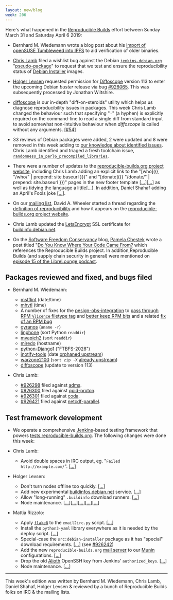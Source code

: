 ```yaml
---
layout: new/blog
week: 206
---
```


Here's what happened in the [Reproducible Builds](https://reproducible-builds.org) effort between Sunday March 31 and Saturday April 6 2019:

* Bernhard M. Wiedemann wrote a blog post about his [import of openSUSE Tumbleweed into IPFS](https://lizards.opensuse.org/2019/04/03/experimental-opensuse-mirror-via-ipfs/) to aid verification of older binaries.

* [Chris Lamb](https://chris-lamb.co.uk/) filed a wishlist bug against the Debian [`jenkins.debian.org`](http://bugs.debian.org/jenkins.debian.org) "[pseudo-package](https://www.debian.org/Bugs/pseudo-packages)" to request that we test and ensure the reproducibility status of [Debian Installer](https://www.debian.org/devel/debian-installer/) images.

* [Holger Levsen](http://layer-acht.org/thinking/) requested permission for [Diffoscope](https://diffoscope.org/) version 113 to enter the upcoming Debian *buster* release via bug [#926065](https://bugs.debian.org/926065). This was subsequently processed by Jonathan Wiltshire.

* [diffoscope](https://diffoscope.org/) is our in-depth "diff-on-steroids" utility which helps us diagnose reproducibility issues in packages. This week Chris Lamb changed the behaviour such that specifying "`-`" (a hyphen) is explicitly required on the command-line to read a single diff from standard input to avoid somewhat non-intuitive behaviour when *diffoscope* is called without any arguments.&nbsp;[[#54](https://salsa.debian.org/reproducible-builds/diffoscope/issues/54)]

* 33 reviews of Debian packages were added, 2 were updated and 8 were removed in this week adding to [our knowledge about identified issues](https://tests.reproducible-builds.org/debian/index_issues.html). Chris Lamb identified and triaged a fresh toolchain issue, [`randomness_in_perl6_precompiled_libraries`](https://salsa.debian.org/reproducible-builds/reproducible-notes/commit/b718ab29).

* There were a number of updates to the [reproducible-builds.org project website](https://reproducible-builds.org), including Chris Lamb adding an explicit link to the "[who]({{ "/who/" | prepend: site.baseurl }})" and "[donate]({{ "/donate/" | prepend: site.baseurl }})" pages in the new footer template [[...](https://salsa.debian.org/reproducible-builds/reproducible-website/commit/2d14946)][[...](https://salsa.debian.org/reproducible-builds/reproducible-website/commit/7a95a81)] as well as tidying the language a little[[...](https://salsa.debian.org/reproducible-builds/reproducible-website/commit/7a222f0)]. In addition, Daniel Shahaf adding an April's Fools joke [[...](https://salsa.debian.org/reproducible-builds/reproducible-website/commit/68f4b00)].

* On our [mailing list](https://lists.reproducible-builds.org/pipermail/rb-general/), David A. Wheeler started a thread regarding the [definition of reproducibility](https://lists.reproducible-builds.org/pipermail/rb-general/2019-April/001523.html) and how it appears on the [reproducible-builds.org project website](https://reproducible-builds.org).

* Chris Lamb updated the [LetsEncrypt](https://letsencrypt.org/) SSL certificate for [buildinfo.debian.net](https://buildinfo.debian.net).

* On the [Software Freedom Conservancy](https://sfconservancy.org/) blog, [Pamela Chestek](https://chesteklegal.com/) wrote a post titled "[Do You Know Where Your Code Came From?](https://sfconservancy.org/blog/2019/apr/04/nosource-nosecurity/) which references the Reproducible Builds project. In addition,Reproducible Builds (and supply chain security in general) were mentioned on [episode 15 of the LibreLounge podcast](https://librelounge.org/episodes/episode-15-at-libre-planet-with-sean-obrien.html).


## Packages reviewed and fixed, and bugs filed

* Bernhard M. Wiedemann:
    * [mstflint](https://github.com/Mellanox/mstflint/pull/57) (date/time)
    * [mhvtl](https://github.com/markh794/mhvtl/pull/39) (time)
    * A number of fixes for the [pesign-obs-integration](https://github.com/openSUSE/pesign-obs-integration) to [pass through RPM `%licence` filetype tag](https://github.com/openSUSE/pesign-obs-integration/pull/13) and [better keep RPM bits](https://github.com/openSUSE/pesign-obs-integration/pull/14) and a related [fix of an RPM bug](https://github.com/rpm-software-management/rpm/pull/656)
    * [oyranos](https://github.com/oyranos-cms/oyranos/pull/52) (`uname -r`)
    * [linphone](https://github.com/BelledonneCommunications/linphone/pull/112) (sort Python `readdir`)
    * [mvapich2](http://mailman.cse.ohio-state.edu/pipermail/mvapich-discuss/2019-April/006837.html) (sort `readdir`)
    * [miredo](http://git.remlab.net/gitweb/?p=miredo.git;a=commitdiff;h=a31ef243d0038bf22bfe5f03b9f377a8819c5da0) (hostname)
    * [python-Django1](https://build.opensuse.org/request/show/690652) ("FTBFS-2028")
    * [inotify-tools](https://build.opensuse.org/request/show/691329) (date [orphaned upstream](https://github.com/rvoicilas/inotify-tools/pull/97))
    * [warzone2100](https://build.opensuse.org/request/show/691438) (`sort zip -X` [already upstream](https://github.com/Warzone2100/warzone2100/pull/98))
    * [diffoscope](https://build.opensuse.org/request/show/691762) (update to version 113)

* Chris Lamb:
    * [#926298](https://bugs.debian.org/926298) filed against [adms](https://tracker.debian.org/pkg/adms).
    * [#926300](https://bugs.debian.org/926300) filed against [qpid-proton](https://tracker.debian.org/pkg/qpid-proton).
    * [#926301](https://bugs.debian.org/926301) filed against [coda](https://tracker.debian.org/pkg/coda).
    * [#926421](https://bugs.debian.org/926421) filed against [netcdf-parallel](https://tracker.debian.org/pkg/netcdf-parallel).


## Test framework development

* We operate a comprehensive [Jenkins](https://jenkins.io/)-based testing framework that powers [tests.reproducible-builds.org](https://tests.reproducible-builds.org). The following changes were done this week:

* Chris Lamb:
    * Avoid double spaces in IRC output, eg. "`Failed  http://example.com/`".&nbsp;[[...](https://salsa.debian.org/qa/jenkins.debian.net/commit/f4b80011)]

* Holger Levsen:
    * Don't turn nodes offline too quickly.&nbsp;[[...](https://salsa.debian.org/qa/jenkins.debian.net/commit/0e33802d)]
    * Add new experimental [buildinfos.debian.net](https://buildinfos.debian.net) service.&nbsp;[[...](https://salsa.debian.org/qa/jenkins.debian.net/commit/4bcef9ec)]
    * Allow "long-running" `.buildinfo` download runners.&nbsp;[[...](https://salsa.debian.org/qa/jenkins.debian.net/commit/3cf2f09d)]
    * Node maintenance.&nbsp;[[...](https://salsa.debian.org/qa/jenkins.debian.net/commit/84e2ca8e)][[...](https://salsa.debian.org/qa/jenkins.debian.net/commit/993c6772)][[...](https://salsa.debian.org/qa/jenkins.debian.net/commit/fc38984b)][[...](https://salsa.debian.org/qa/jenkins.debian.net/commit/0b0ec92b)][[...](https://salsa.debian.org/qa/jenkins.debian.net/commit/81c9cc0b)]

* Mattia Rizzolo:
    * Apply [`flake8`](http://flake8.pycqa.org/en/latest/) to the `email2irc.py` script.&nbsp;[[...](https://salsa.debian.org/qa/jenkins.debian.net/commit/31f0e955)]
    * Install the `python3-yaml` library everywhere as it is needed by the deploy script.&nbsp;[[...](https://salsa.debian.org/qa/jenkins.debian.net/commit/46d33b21)]
    * Special-case the `src:debian-installer` package as it has "special" download requirements.&nbsp;[[...](https://salsa.debian.org/qa/jenkins.debian.net/commit/e3117ca2)] (see [#926242](https://bugs.debian.org/926242))
    * Add the new `reproducible-builds.org` [mail server](https://en.wikipedia.org/wiki/Message_transfer_agent) to our [Munin](http://munin-monitoring.org/) configurations.&nbsp;[[...](https://salsa.debian.org/qa/jenkins.debian.net/commit/9ddd1042)]
    * Drop the old [Alioth](https://en.wikipedia.org/wiki/Alioth_(Debian)) OpenSSH key from Jenkins' `authorized_keys`.&nbsp;[[...](https://salsa.debian.org/qa/jenkins.debian.net/commit/116e7a39)]
    * Node maintenance.&nbsp;[[...](https://salsa.debian.org/qa/jenkins.debian.net/commit/a780e10f)]


---

This week's edition was written by Bernhard M. Wiedemann, Chris Lamb, Daniel Shahaf, Holger Levsen & reviewed by a bunch of Reproducible Builds folks on IRC & the mailing lists.
